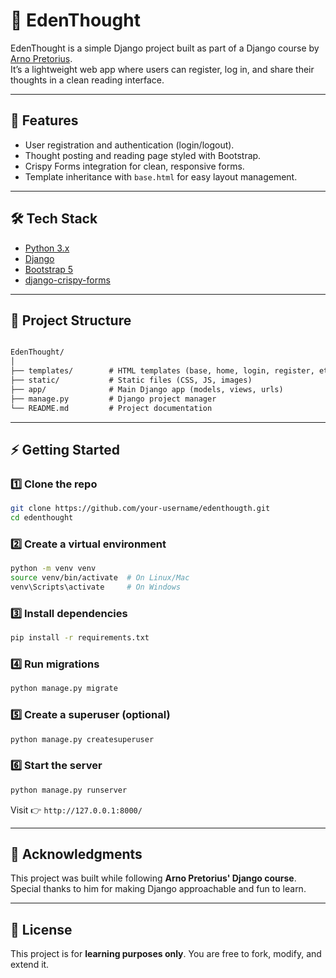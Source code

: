 # 🌱 EdenThought

EdenThought is a simple Django project built as part of a Django course by [Arno Pretorius](https://github.com/arnopretorius).  
It’s a lightweight web app where users can register, log in, and share their thoughts in a clean reading interface.

---

## 🚀 Features

- User registration and authentication (login/logout).
- Thought posting and reading page styled with Bootstrap.
- Crispy Forms integration for clean, responsive forms.
- Template inheritance with `base.html` for easy layout management.

---

## 🛠️ Tech Stack

- [Python 3.x](https://www.python.org/)
- [Django](https://www.djangoproject.com/)
- [Bootstrap 5](https://getbootstrap.com/)
- [django-crispy-forms](https://django-crispy-forms.readthedocs.io/en/latest/)

---

## 📂 Project Structure

```markdown

EdenThought/
│
├── templates/        # HTML templates (base, home, login, register, etc.)
├── static/           # Static files (CSS, JS, images)
├── app/              # Main Django app (models, views, urls)
├── manage.py         # Django project manager
└── README.md         # Project documentation

```

---

## ⚡ Getting Started

### 1️⃣ Clone the repo

```bash
git clone https://github.com/your-username/edenthougth.git
cd edenthought
```

### 2️⃣ Create a virtual environment

```bash
python -m venv venv
source venv/bin/activate  # On Linux/Mac
venv\Scripts\activate     # On Windows
```

### 3️⃣ Install dependencies

```bash
pip install -r requirements.txt
```

### 4️⃣ Run migrations

```bash
python manage.py migrate
```

### 5️⃣ Create a superuser (optional)

```bash
python manage.py createsuperuser
```

### 6️⃣ Start the server

```bash
python manage.py runserver
```

Visit 👉 `http://127.0.0.1:8000/`

---

## 🙏 Acknowledgments

This project was built while following **Arno Pretorius' Django course**.
Special thanks to him for making Django approachable and fun to learn.

---

## 📜 License

This project is for **learning purposes only**. You are free to fork, modify, and extend it.
